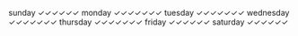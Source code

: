 sunday        ✓✓✓✓✓✓
monday        ✓✓✓✓✓✓✓
tuesday       ✓✓✓✓✓✓✓
wednesday     ✓✓✓✓✓✓✓
thursday      ✓✓✓✓✓✓✓
friday        ✓✓✓✓✓✓
saturday      ✓✓✓✓✓✓
